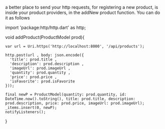 a better place to send your http requests, for registering a new product, is inside your product providers, in the addNew product function. You can do it as follows

import 'package:http/http.dart' as http;

void addProduct(ProductModel prod){

    var url = Uri.https('http://localhost:8000', '/api/products');

    http.post(url , body: json.encode({
      'title': prod.title , 
      'description': prod.description , 
      'imageUrl': prod.imageUrl ,
      'quantity': prod.quantity , 
      'price': prod.price , 
      'isFavorite': prod.isFavorite
    }));

    final newP = ProductModel(quantity: prod.quantity, id: DateTime.now().toString(), title: prod.title, description: prod.description, price: prod.price, imageUrl: prod.imageUrl);
    _items.insert(0, newP);
    notifyListeners();
  }
